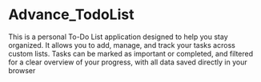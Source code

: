 # Advance_TodoList
This is a personal To-Do List application designed to help you stay organized. It allows you to add, manage, and track your tasks across custom lists. Tasks can be marked as important or completed, and filtered for a clear overview of your progress, with all data saved directly in your browser
